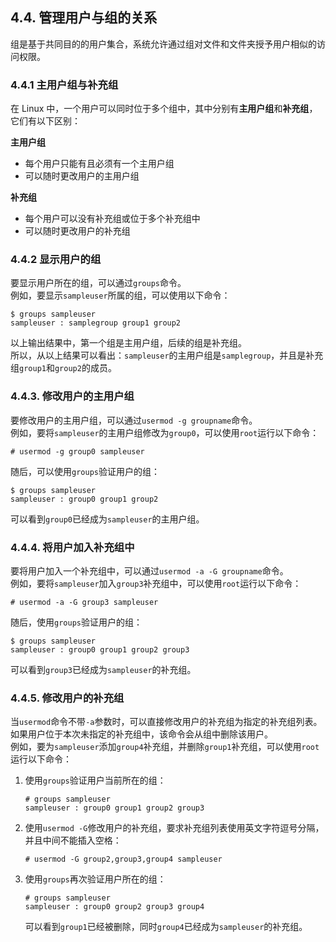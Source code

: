 ## 4.4. 管理用户与组的关系

组是基于共同目的的用户集合，系统允许通过组对文件和文件夹授予用户相似的访问权限。

### 4.4.1 主用户组与补充组

在 Linux 中，一个用户可以同时位于多个组中，其中分别有**主用户组**和**补充组**，它们有以下区别：  

**主用户组**  

- 每个用户只能有且必须有一个主用户组
- 可以随时更改用户的主用户组

**补充组**

- 每个用户可以没有补充组或位于多个补充组中
- 可以随时更改用户的补充组

### 4.4.2 显示用户的组

要显示用户所在的组，可以通过`groups`命令。  
例如，要显示`sampleuser`所属的组，可以使用以下命令：

```
$ groups sampleuser
sampleuser : samplegroup group1 group2
```

以上输出结果中，第一个组是主用户组，后续的组是补充组。  
所以，从以上结果可以看出：`sampleuser`的主用户组是`samplegroup`，并且是补充组`group1`和`group2`的成员。

### 4.4.3. 修改用户的主用户组

要修改用户的主用户组，可以通过`usermod -g groupname`命令。  
例如，要将`sampleuser`的主用户组修改为`group0`，可以使用`root`运行以下命令：

```
# usermod -g group0 sampleuser
```

随后，可以使用`groups`验证用户的组：

```
$ groups sampleuser
sampleuser : group0 group1 group2
```

可以看到`group0`已经成为`sampleuser`的主用户组。

### 4.4.4. 将用户加入补充组中

要将用户加入一个补充组中，可以通过`usermod -a -G groupname`命令。  
例如，要将`sampleuser`加入`group3`补充组中，可以使用`root`运行以下命令：  

```
# usermod -a -G group3 sampleuser
```

随后，使用`groups`验证用户的组：

```
$ groups sampleuser
sampleuser : group0 group1 group2 group3
```

可以看到`group3`已经成为`sampleuser`的补充组。

### 4.4.5. 修改用户的补充组

当`usermod`命令不带`-a`参数时，可以直接修改用户的补充组为指定的补充组列表。如果用户位于本次未指定的补充组中，该命令会从组中删除该用户。  
例如，要为`sampleuser`添加`group4`补充组，并删除`group1`补充组，可以使用`root`运行以下命令：  

1. 使用`groups`验证用户当前所在的组：  
   ```
   # groups sampleuser
   sampleuser : group0 group1 group2 group3
   ```

2. 使用`usermod -G`修改用户的补充组，要求补充组列表使用英文字符逗号分隔，并且中间不能插入空格：  
   ```
   # usermod -G group2,group3,group4 sampleuser
   ```

3. 使用`groups`再次验证用户所在的组：  
   ```
   # groups sampleuser
   sampleuser : group0 group2 group3 group4
   ```

   可以看到`group1`已经被删除，同时`group4`已经成为`sampleuser`的补充组。